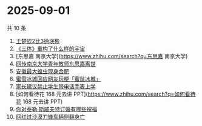 # 2025-09-01

共 10 条

<!-- BEGIN -->
<!-- 最后更新时间 Mon Sep 01 2025 01:09:41 GMT+0800 (China Standard Time) -->

1. [王楚钦2比3徐瑛彬](https://www.zhihu.com/search?q=王楚钦2比3徐瑛彬)
1. [《三体》重构了什么样的宇宙](https://www.zhihu.com/search?q=《三体》重构了什么样的宇宙)
1. [东思嘉 南京大学](https://www.zhihu.com/search?q=东思嘉 南京大学)
1. [网传南京大学青年教师东思嘉离世](https://www.zhihu.com/search?q=网传南京大学青年教师东思嘉离世)
1. [安徽最大蝗虫现身合肥](https://www.zhihu.com/search?q=安徽最大蝗虫现身合肥)
1. [蜜雪冰城回应网友玩梗「蜜鼠冰城」](https://www.zhihu.com/search?q=蜜雪冰城回应网友玩梗「蜜鼠冰城」)
1. [家长建议禁止学生带电话手表上学](https://www.zhihu.com/search?q=家长建议禁止学生带电话手表上学)
1. [如何看待花 168 元去讲 PPT](https://www.zhihu.com/search?q=如何看待花 168
   元去讲 PPT)
1. [你对泰勒·斯威夫特订婚有哪些祝福](https://www.zhihu.com/search?q=你对泰勒·斯威夫特订婚有哪些祝福)
1. [网红过沙漠刀锋车辆侧翻身亡](https://www.zhihu.com/search?q=网红过沙漠刀锋车辆侧翻身亡)

<!-- END -->
